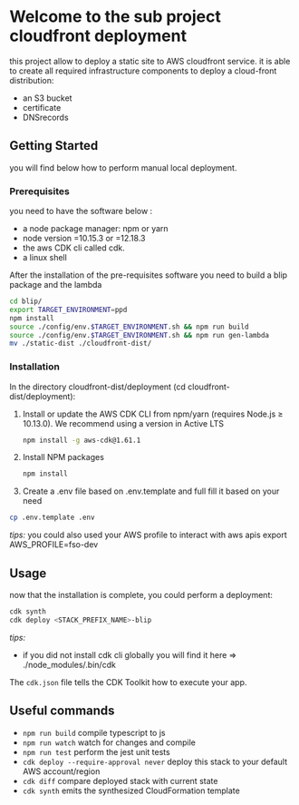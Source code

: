 # Welcome to the sub project cloudfront deployment

this project allow to deploy a static site to AWS cloudfront service.
it is able to create all required infrastructure components to deploy a cloud-front distribution:

* an S3 bucket
* certificate
* DNSrecords

## Getting Started

you will find below how to perform manual local deployment.

### Prerequisites

you need to have the software below :

* a node package manager: npm or yarn
* node version =10.15.3 or =12.18.3
* the aws CDK cli called cdk.
* a linux shell

After the installation of the pre-requisites software you need to build a blip package and the lambda

```sh
cd blip/
export TARGET_ENVIRONMENT=ppd
npm install
source ./config/env.$TARGET_ENVIRONMENT.sh && npm run build
source ./config/env.$TARGET_ENVIRONMENT.sh && npm run gen-lambda
mv ./static-dist ./cloudfront-dist/
```

### Installation

In the directory cloudfront-dist/deployment (cd cloudfront-dist/deployment):

1. Install or update the AWS CDK CLI from npm/yarn (requires Node.js ≥ 10.13.0). We recommend using a version in Active LTS

    ```bash
    npm install -g aws-cdk@1.61.1
    ```

2. Install NPM packages

    ```sh
    npm install
    ```

3. Create a .env file based on .env.template and full fill it based on your need

```sh
cp .env.template .env
```

*tips:*
you could also used your AWS profile to interact with aws apis
export AWS_PROFILE=fso-dev

## Usage

now that the installation is complete, you could perform a deployment:

```sh
cdk synth
cdk deploy <STACK_PREFIX_NAME>-blip
```

*tips:*

* if you did not install cdk cli globally you will find it here => ./node_modules/.bin/cdk

The `cdk.json` file tells the CDK Toolkit how to execute your app.

## Useful commands

* `npm run build`   compile typescript to js
* `npm run watch`   watch for changes and compile
* `npm run test`    perform the jest unit tests
* `cdk deploy --require-approval never`      deploy this stack to your default AWS account/region
* `cdk diff`        compare deployed stack with current state
* `cdk synth`       emits the synthesized CloudFormation template